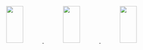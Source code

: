 <!--
<img src="https://capsule-render.vercel.app/api?text=Yeonkr&fontColor=41C363&type=soft&color=FFFFFF&animation=twinkling&fontSize=130&height=300&fontAlign=50"/>

<picture>
  <source media="(prefers-color-scheme: dark)" width="100%" srcset="https://raw.githubusercontent.com/yeonkr/yeonkr/output/github-contribution-grid-snake-dark.svg">
  <source media="(prefers-color-scheme: light)" width="100%" srcset="https://raw.githubusercontent.com/yeonkr/yeonkr/output/github-contribution-grid-snake.svg">
  <img alt="github contribution grid snake animation" width="100%" src="https://raw.githubusercontent.com/yeonkr/yeonkr/output/github-contribution-grid-snake.svg">
</picture>

<br /><br />

<div align="right">
<p>
  <a align="right" href="https://hits.seeyoufarm.com"><img src="https://hits.seeyoufarm.com/api/count/incr/badge.svg?url=https%3A%2F%2Fgithub.com%2Fyeonkr&count_bg=%23800080&title_bg=%23EAEDF0&icon=github.svg&icon_color=%23E7E7E7&title=hits&edge_flat=false"/></a>
</p>
</div>
-->


<div align="center">
<a href="https://github.com/devxb/gitanimals">
    <img src="https://render.gitanimals.org/lines/yeonkr?pet-id=1" width="30%" height="100"/>
    <img src="https://render.gitanimals.org/lines/yeonkr?pet-id=700317931867048892" width="30%" height="100"/>
  <img src="https://render.gitanimals.org/lines/yeonkr?pet-id=700323745449221999" width="30%" height="100"/>
</div>
